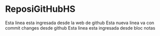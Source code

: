 # ReposiGitHubHS
Esta linea esta ingresada desde la web de github
Esta nueva linea va con commit changes desde github
Esta linea esta ingresada desde bloc notas

